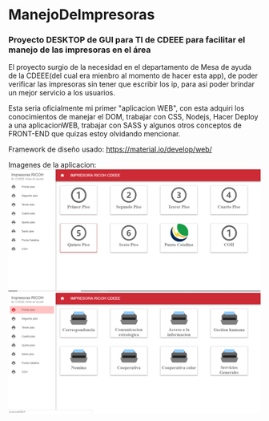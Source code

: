 # ManejoDeImpresoras
### Proyecto DESKTOP de GUI para TI de CDEEE para facilitar el manejo de las impresoras en el área

El proyecto surgio de la necesidad en el departamento de Mesa de ayuda de la CDEEE(del cual era mienbro al momento de hacer esta app), 
de poder verificar las impresoras sin tener que escribir los ip, para asi poder brindar un mejor servicio a los usuarios.

Esta seria oficialmente mi primer "aplicacion WEB", con esta adquiri los conocimientos de manejar el DOM, trabajar con CSS, Nodejs, Hacer Deploy a una aplicacionWEB, trabajar con SASS y algunos otros conceptos de FRONT-END que quizas estoy olvidando mencionar.

Framework de diseño usado:
https://material.io/develop/web/

Imagenes de la aplicacion:
![Image app1](https://github.com/julioortizpol/ManejoDeImpresoras/blob/master/gitappimage/imgaplicacion.PNG)
![Image app2](https://github.com/julioortizpol/ManejoDeImpresoras/blob/master/gitappimage/imgaplicacion2%20(2).png)


